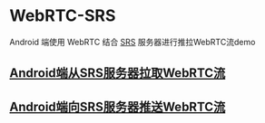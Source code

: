 # WebRTC-SRS
Android 端使用 WebRTC 结合 [SRS](https://github.com/ossrs/srs) 服务器进行推拉WebRTC流demo

## [Android端从SRS服务器拉取WebRTC流](https://github.com/shenbengit/WebRTC-SRS/pull)
## [Android端向SRS服务器推送WebRTC流](https://github.com/shenbengit/WebRTC-SRS/push)
